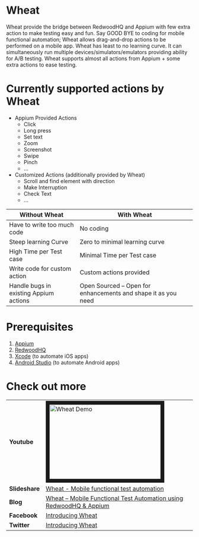 # Wheat

Wheat provide the bridge between RedwoodHQ and Appium with few extra action to make testing easy and fun.
Say GOOD BYE to coding for mobile functional automation; Wheat allows drag-and-drop actions to be performed on a mobile app.
Wheat has least to no learning curve. 
It can simultaneously run multiple devices/simulators/emulators providing ability for A/B testing.
Wheat supports almost all actions from Appium + some extra actions to ease testing.

# Currently supported actions by Wheat
* Appium Provided Actions
  * Click
  * Long press
  * Set text
  * Zoom
  * Screenshot
  * Swipe
  * Pinch
  * ...
* Customized Actions (additionally provided by Wheat)
  * Scroll and find element with direction
  * Make Interruption
  * Check Text
  * ...

Without Wheat | With Wheat
--- | ---
Have to write too much code | No coding
Steep learning Curve | Zero to minimal learning curve
High Time per Test case | Minimal Time per Test case
Write code for custom action | Custom actions provided
Handle bugs in existing Appium actions | Open Sourced – Open for enhancements and shape it as you need

# Prerequisites
1. [Appium](https://appium.io/downloads.html)
2. [RedwoodHQ](http://redwoodhq.com/redwood-download/)
3. [Xcode](https://itunes.apple.com/in/app/xcode/id497799835?mt=12) (to automate iOS apps)
4. [Android Studio](https://developer.android.com/studio/index.html) (to automate Android apps)

# Check out more
|     |   |
|------------|---|
| **Youtube**    | <a href="http://www.youtube.com/watch?feature=player_embedded&v=LwdFuOq8whg" target="_blank"><img src="http://img.youtube.com/vi/LwdFuOq8whg/0.jpg" alt="Wheat Demo" width="300" height="200" border="10" /></a>  |
| **Slideshare** | [Wheat - Mobile functional test automation](http://www.slideshare.net/sunnytambi/wheat-mobile-functional-test-automation)  |
| **Blog**       | [Wheat – Mobile Functional Test Automation using RedwoodHQ & Appium](https://blog.talentica.com/2017/01/13/wheat-mobile-functional-test-automation-using-redwoodhq-appium/)  |
| **Facebook**   | [Introducing Wheat](https://www.facebook.com/talentica/posts/1489631757733417:0)  |
| **Twitter**    | [Introducing Wheat](https://twitter.com/Talentica/status/821645420707323905)  |
